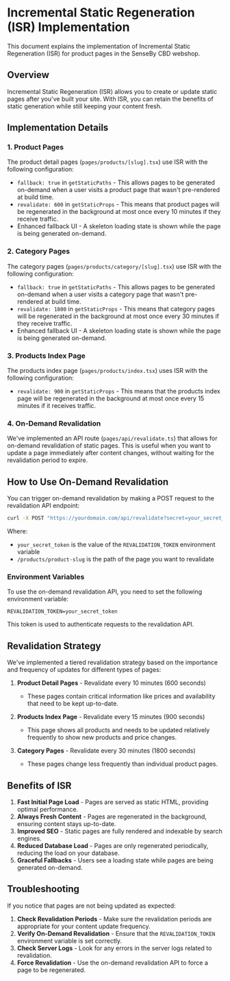 # Incremental Static Regeneration (ISR) Implementation

This document explains the implementation of Incremental Static Regeneration (ISR) for product pages in the SenseBy CBD webshop.

## Overview

Incremental Static Regeneration (ISR) allows you to create or update static pages after you've built your site. With ISR, you can retain the benefits of static generation while still keeping your content fresh.

## Implementation Details

### 1. Product Pages

The product detail pages (`pages/products/[slug].tsx`) use ISR with the following configuration:

- `fallback: true` in `getStaticPaths` - This allows pages to be generated on-demand when a user visits a product page that wasn't pre-rendered at build time.
- `revalidate: 600` in `getStaticProps` - This means that product pages will be regenerated in the background at most once every 10 minutes if they receive traffic.
- Enhanced fallback UI - A skeleton loading state is shown while the page is being generated on-demand.

### 2. Category Pages

The category pages (`pages/products/category/[slug].tsx`) use ISR with the following configuration:

- `fallback: true` in `getStaticPaths` - This allows pages to be generated on-demand when a user visits a category page that wasn't pre-rendered at build time.
- `revalidate: 1800` in `getStaticProps` - This means that category pages will be regenerated in the background at most once every 30 minutes if they receive traffic.
- Enhanced fallback UI - A skeleton loading state is shown while the page is being generated on-demand.

### 3. Products Index Page

The products index page (`pages/products/index.tsx`) uses ISR with the following configuration:

- `revalidate: 900` in `getStaticProps` - This means that the products index page will be regenerated in the background at most once every 15 minutes if it receives traffic.

### 4. On-Demand Revalidation

We've implemented an API route (`pages/api/revalidate.ts`) that allows for on-demand revalidation of static pages. This is useful when you want to update a page immediately after content changes, without waiting for the revalidation period to expire.

## How to Use On-Demand Revalidation

You can trigger on-demand revalidation by making a POST request to the revalidation API endpoint:

```bash
curl -X POST "https://yourdomain.com/api/revalidate?secret=your_secret_token&path=/products/product-slug"
```

Where:
- `your_secret_token` is the value of the `REVALIDATION_TOKEN` environment variable
- `/products/product-slug` is the path of the page you want to revalidate

### Environment Variables

To use the on-demand revalidation API, you need to set the following environment variable:

```
REVALIDATION_TOKEN=your_secret_token
```

This token is used to authenticate requests to the revalidation API.

## Revalidation Strategy

We've implemented a tiered revalidation strategy based on the importance and frequency of updates for different types of pages:

1. **Product Detail Pages** - Revalidate every 10 minutes (600 seconds)
   - These pages contain critical information like prices and availability that need to be kept up-to-date.

2. **Products Index Page** - Revalidate every 15 minutes (900 seconds)
   - This page shows all products and needs to be updated relatively frequently to show new products and price changes.

3. **Category Pages** - Revalidate every 30 minutes (1800 seconds)
   - These pages change less frequently than individual product pages.

## Benefits of ISR

1. **Fast Initial Page Load** - Pages are served as static HTML, providing optimal performance.
2. **Always Fresh Content** - Pages are regenerated in the background, ensuring content stays up-to-date.
3. **Improved SEO** - Static pages are fully rendered and indexable by search engines.
4. **Reduced Database Load** - Pages are only regenerated periodically, reducing the load on your database.
5. **Graceful Fallbacks** - Users see a loading state while pages are being generated on-demand.

## Troubleshooting

If you notice that pages are not being updated as expected:

1. **Check Revalidation Periods** - Make sure the revalidation periods are appropriate for your content update frequency.
2. **Verify On-Demand Revalidation** - Ensure that the `REVALIDATION_TOKEN` environment variable is set correctly.
3. **Check Server Logs** - Look for any errors in the server logs related to revalidation.
4. **Force Revalidation** - Use the on-demand revalidation API to force a page to be regenerated.
